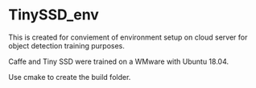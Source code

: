 # TinySSD_env

This is created for conviement of environment setup on cloud server for object detection training purposes. 

Caffe and Tiny SSD were trained on a WMware with Ubuntu 18.04. 

Use cmake to create the build folder.

